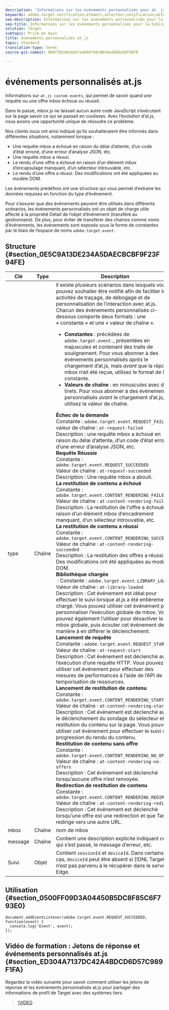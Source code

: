 ```yaml
---
description: 'Informations sur les événements personnalisés pour at. js. '
keywords: adobe.target.notification;élément;sélecteur;notification;extension
seo-description: Informations sur les événements personnalisés pour la bibliothèque JavaScript d'Adobe Target at. js.
seo-title: Informations sur les événements personnalisés pour la bibliothèque JavaScript d'Adobe Target at. js.
solution: Target
subtopic: Prise en main
title: événements personnalisés at.js
topic: Standard
translation-type: tm+mt
source-git-commit: 9b8f39240cbbd7a494d74dc0016ed666a58fd870

---
```



# événements personnalisés at.js

Informations sur `at.js custom events`, qui permet de savoir quand une requête ou une offre mbox échoue ou réussit.

Dans le passé, mbox.js ne laissait aucun autre code JavaScript s’exécutant sur la page savoir ce qui se passait en coulisses. Avec l’évolution d’at.js, nous avions une opportunité unique de résoudre ce problème.

Nos clients nous ont ainsi indiqué qu’ils souhaiteraient être informés dans différentes situations, notamment lorsque :

* Une requête mbox a échoué en raison du délai d’attente, d’un code d’état erroné, d’une erreur d’analyse JSON, etc.
* Une requête mbox a réussi.
* Le rendu d’une offre a échoué en raison d’un élément mbox d’encapsulage manquant, d’un sélecteur introuvable, etc.
* Le rendu d’une offre a réussi. Des modifications ont été appliquées au modèle DOM.

Les événements prédéfinis ont une structure qui vous permet d’extraire les données requises en fonction du type d’événement.

Pour s’assurer que des événements peuvent être utilisés dans différents scénarios, les événements personnalisés ont un objet de charge utile affecté à la propriété Détail de l’objet d’événement (transféré au gestionnaire). De plus, pour éviter de transférer des chaînes comme noms d’événements, les événements sont exposés sous la forme de constantes par le biais de l’espace de noms `adobe.target.event`.

## Structure {#section_0E5C9A13DE234A5DAECBCBF9F23F94FE}

| Clé | Type | Description |
|--- |--- |--- |
| type | Chaîne | Il existe plusieurs scénarios dans lesquels vous pouvez souhaiter être notifié afin de faciliter les activités de traçage, de débogage et de personnalisation de l’interaction avec at.js.<br>Chacun des événements personnalisés ci-dessous comporte deux formats : une « constante » et une « valeur de chaîne ».<ul><li>**Constantes** : précédées de `adobe.target.event.`, présentées en majuscules et contenant des traits de soulignement. Pour vous abonner à des événements personnalisés *après* le chargement d’at.js, mais *avant* que la réponse mbox n’ait été reçue, utilisez le format de la constante.</li><li>**Valeurs de chaîne** : en minuscules avec des tirets. Pour vous abonner à des événements personnalisés *avant* le chargement d’at.js, utilisez la valeur de chaîne.</li></ul>**Échec de la demande**<br>Constante : `adobe.target.event.REQUEST_FAILED`<br>valeur de chaîne : `at-request-failed`<br>Description : une requête mbox a échoué en raison du délai d’attente, d’un code d’état erroné, d’une erreur d’analyse JSON, etc.<br>**Requête Réussie**<br>Constante : `adobe.target.event.REQUEST_SUCCEEDED`<br>Valeur de chaîne : `at-request-succeeded`<br>Description : Une requête mbox a abouti.<br>**La restitution de contenu a échoué**<br>Constante : `adobe.target.event.CONTENT_RENDERING_FAILED`<br>Valeur de chaîne : `at-content-rendering-failed`<br>Description : La restitution de l&#39;offre a échoué en raison d’un élément mbox d’encadrement manquant, d’un sélecteur introuvable, etc.<br>**La restitution de contenu a réussi**<br>Constante : `adobe.target.event.CONTENT_RENDERING_SUCCEEDED`<br>Valeur de chaîne : `at-content-rendering-succeeded`<br>Description : La restitution des offres a réussi. Des modifications ont été appliquées au modèle DOM.<br>**Bibliothèque chargée**<br> : Constante : `adobe.target.event.LIBRARY_LOADED`<br>Valeur de chaîne : `at-library-loaded`<br>Description : Cet événement est idéal pour effectuer le suivi lorsque at.js a été entièrement chargé. Vous pouvez utiliser cet événement pour personnaliser l’exécution globale de mbox. Vous pouvez également l’utiliser pour désactiver la mbox globale, puis écouter cet événement de manière à en différer le déclenchement.<br>**Lancement de requête**<br>Constante : `adobe.target.event.REQUEST_START`<br>Valeur de chaîne : `at-request-start`<br>Description : Cet événement est déclenché avant l’exécution d’une requête HTTP. Vous pouvez utiliser cet événement pour effectuer des mesures de performances à l’aide de l’API de temporisation de ressources.<br>**Lancement de restitution de contenu**<br>Constante : `adobe.target.event.CONTENT_RENDERING_START`<br>Valeur de chaîne : `at-content-rendering-start`<br>Description : Cet événement est déclenché avant le déclenchement du sondage du sélecteur et la restitution du contenu sur la page. Vous pouvez utiliser cet événement pour effectuer le suivi de la progression du rendu du contenu.<br>**Restitution de contenu sans offre**<br>Constante : `adobe.target.event.CONTENT_RENDERING_NO_OFFERS`<br>Valeur de chaîne : `at-content-rendering-no-offers`<br>Description : Cet événement est déclenché lorsqu’aucune offre n’est renvoyée.<br>**Redirection de restitution de contenu**<br>Constante : `adobe.target.event.CONTENT_RENDERING_REDIRECT`<br>Valeur de chaîne : `at-content-rendering-redirect`<br>Description : Cet événement est déclenché lorsqu’une offre est une redirection et que Target redirige vers une autre URL. |
| mbox | Chaîne | nom de mbox |
| message | Chaîne | Contient une description explicite indiquant ce qui s’est passé, le message d’erreur, etc. |
| Suivi | Objet | Contient `sessionId` et `deviceId`. Dans certains cas, `deviceId` peut être absent si [!DNL Target] n’est pas parvenu à le récupérer dans le serveur Edge. |

## Utilisation {#section_0500FF09D3A04450B5DC8F85C6F793E0}

```
document.addEventListener(adobe.target.event.REQUEST_SUCCEEDED, function(event) { 
  console.log('Event', event); 
});
```

## Vidéo de formation : Jetons de réponse et événements personnalisés at.js {#section_ED304A7137DC42A4BDCD6D57C989F1FA}

Regardez la vidéo suivante pour savoir comment utiliser les jetons de réponse et les événements personnalisés at.js pour partager des informations de profil de Target avec des systèmes tiers.

>[!VIDEO](https://video.tv.adobe.com/v/23253/)